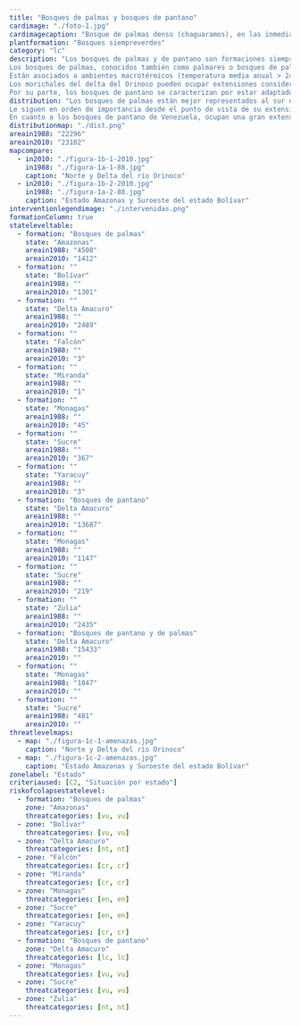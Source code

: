 ```yaml
---
title: "Bosques de palmas y bosques de pantano"
cardimage: "./foto-1.jpg"
cardimagecaption: "Bosque de palmas denso (chaguaramos), en las inmediaciones del Parque Nacional Turuépano. <i>Giuseppe Colonnello</i>"
plantformation: "Bosques siempreverdes"
category: "lc"
description: "Los bosques de palmas y de pantano son formaciones siempreverdes caracterizadas por individuos de gran porte y altura. Pese a que pueden distinguirse entre sí por su composición florística y por las características del ambiente que ocupan, requieren conocimientos de campo muy específicos para cartografiarlas de manera detallada e independientemente. Sus mayores extensiones son contiguas y están sometidas a amenazas similares en el delta del Orinoco y al sur del país, de allí que se presenten en conjunto.<br><br>
Los bosques de palmas, conocidos también como palmares o bosques de palmar, son comunidades donde predominan los individuos de porte alto sobre otros elementos vegetales (vid. supra, cap. I). Pueden llegar a ser monoespecíficos, en cuyo caso se les da el nombre de la palma predominante, como chaguaramal o maporal (<i>Roystonea oleracea</i>) o morichal (<i>Mauritia flexuosa</i>), entre otros (Foto 1). Se diferencian de los morichales y palmares de los Llanos y de la Gran Sabana, porque estos se arraigan en una matriz base de sabana graminosa.<br><br>
Están asociados a ambientes macrotérmicos (temperatura media anual > 24°C) y húmedos (ombrófilos, con una precipitación media anual > 1.400 mm). Se desarrollan sobre terrenos temporal o permanentemente inundados o anegados (Huber & Alarcón 1988, Huber 1995c, González 2003, González-Jiménez 2003, Colonnello <i>et al.</i> 2009). En el caso de los morichales, frecuentemente están sobre suelos ácidos y ricos en materia orgánica, ubicados en depresiones leves del terreno (González 2003, González-Jiménez 2003).<br><br>
Los morichales del delta del Orinoco pueden ocupar extensiones considerables, a lo largo de un gradiente determinado por el nivel de salinidad de las aguas y el tipo de sustrato orgánico asociado. Presentan un estrato arbóreo superior que oscila entre 20 y 25 m donde, por debajo de los individuos adultos de <i>Mauritia flexuosa</i>, se encuentran las copas de <i>Symphonia globulifera</i> (paramán) y <i>Euterpe precatoria</i> (palmito), que no sobrepasan los 15 m de altura. En el segundo estrato arbóreo, de 10 a 15 m, se encuentran <i>Symphonia globulifera, Euterpe precatoria</i> y <i>Virola surinamensis</i> (cuajo). Se reconoce un tercer estrato leñoso conformado por juveniles de las especies arbóreas ya mencionadas y una palma multicaule típicamente de sotobosque, <i>Bactris campestris</i>, además de <i>Montrichardia arborescens</i> (boroboro o rábano) González-Jiménez 2003.<br><br>
Por su parte, los bosques de pantano se caracterizan por estar adaptados a inundaciones temporales o permanentes (Foto 2). Los suelos presentan una lámina de agua, se mantienen permanentemente saturados, o al menos conservan un nivel freático muy cercano a la superficie, aún durante el final de la época de sequía. En Venezuela se caracterizan por la presencia de un estrato arbóreo superior constituido por individuos de gran porte, que pueden alcanzar hasta 25 m de altura. Predominan algunos árboles como <i>Symphonia globulifera</i> y <i>Pterocarpus officinalis</i> (sangre de drago) y varias especies de palmas. El árbol <i>Pterocarpus officinalis</i> (Foto 3) puede llegar a formar comunidades monoespecíficas (González 2004, Colonnello <i>et al.</i> 2009). Cuando la proporción de palmas es mayor que la de cualquier otra especie, pasan a llamarse bosques de palmas. Lo conforman dos grandes grupos: 1) los asociados a suelos minerales, ubicados preferentemente a orillas de los caños, sujetos a inundación temporal, y son predominantes en el delta medio del río Orinoco, y 2) los presentes sobre planos de turba, ubicados en las partes más alejadas de los caños, en cubetas y depresiones, sujetos a inundación o anegamiento permanente, se presentan en el delta inferior del río Orinoco y otras áreas de condiciones similares (González 2004). En estos últimos, es frecuente que la composición química de los suelos evite que la hojarasca se descomponga completamente, lo que con el tiempo crea una gruesa capa de turba, rica en ácido húmico (González 2004)."
distribution: "Los bosques de palmas están mejor representados al sur del río Orinoco (Tabla 1, Figura 1). En las planicies del delta del Orinoco, al sur de Paria y en la desembocadura del río San Juan, se encuentran entremezclados con el bosque de pantano, pueden ser bosques prácticamente monoespecíficos de Mauritia flexuosa (Foto 4) o de Roystonea oleracea (Foto 5), o bosques más diversos al sur del Río Grande, donde las especies de palmas más abundantes suelen ser Manicaria saccifera (temiche) y Euterpe oleracea (palmito o manaca) [González-Jiménez 2003]. Los bosques de palma de Manicaria saccifera, también llamados temichales, adoptan disposiciones alargadas, asociadas con formas de terreno predominantemente cóncavas e inundadas, que parecen estar alineadas y paralelas con los ejes de drenaje que actúan como cursos de aguas (González-Jiménez 2003).<br><br>
Le siguen en orden de importancia desde el punto de vista de su extensión, los bosques de palmas en las llanuras de los ríos Ventuari y Orinoco en el estado Amazonas (vid. supra, cap. I: Figura 9, unidad de paisaje B5) [Foto 6] y los de la penillanura de los ríos Caura y Paragua, en el estado Bolívar (vid. supra, cap. I: Figura 9, unidad de paisaje B4). Al norte del Orinoco los bosques de palmas tienen superficies muy reducidas (puntos en la Figura 1), constituyendo remanentes aislados de chaguaramales o maporales ubicados en tierras bajo diferentes usos humanos. Se les encuentra en las cuencas de los ríos Tocuyo (Falcón) y Aroa (Yaracuy), y en el estado Miranda (Barlovento) en las cercanías de Chuspa (Foto 7), en un área pequeña, menor a 1 km<sup>2</sup> (Steyermark 1977).<br><br>
En cuanto a los bosques de pantano de Venezuela, ocupan una gran extensión en el delta medio e inferior del río Orinoco, así como al sur de Paria y en el delta de los ríos San Juan y Guarapiche. Se observan también al sur del lago de Maracaibo, en las ciénagas de Juan Manuel (Figura 1). Así mismo, existen parches de menor tamaño en otras regiones del país, pero por la escala de análisis de esta investigación no pueden ser cuantificados."
distributionmap: "./dist.png"
areain1988: "22296"
areain2010: "23102"
mapcompare:
  - in2010: "./figura-1b-1-2010.jpg"
    in1988: "./figura-1a-1-88.jpg"
    caption: "Norte y Delta del río Orinoco"
  - in2010: "./figura-1b-2-2010.jpg"
    in1988: "./figura-1a-2-88.jpg"
    caption: "Estado Amazonas y Suroeste del estado Bolívar"
interventionlegendimage: "./intervenidas.png"
formationColumn: true
stateleveltable:
  - formation: "Bosques de palmas"
    state: "Amazonas"
    areain1988: "4508"
    areain2010: "1412"
  - formation: ""
    state: "Bolívar"
    areain1988: ""
    areain2010: "1301"
  - formation: ""
    state: "Delta Amacuro"
    areain1988: ""
    areain2010: "2489"
  - formation: ""
    state: "Falcón"
    areain1988: ""
    areain2010: "3"
  - formation: ""
    state: "Miranda"
    areain1988: ""
    areain2010: "1"
  - formation: ""
    state: "Monagas"
    areain1988: ""
    areain2010: "45"
  - formation: ""
    state: "Sucre"
    areain1988: ""
    areain2010: "367"
  - formation: ""
    state: "Yaracuy"
    areain1988: ""
    areain2010: "3"
  - formation: "Bosques de pantano"
    state: "Delta Amacuro"
    areain1988: ""
    areain2010: "13687"
  - formation: ""
    state: "Monagas"
    areain1988: ""
    areain2010: "1147"
  - formation: ""
    state: "Sucre"
    areain1988: ""
    areain2010: "219"
  - formation: ""
    state: "Zulia"
    areain1988: ""
    areain2010: "2435"
  - formation: "Bosques de pantano y de palmas"
    state: "Delta Amacuro"
    areain1988: "15433"
    areain2010: ""
  - formation: ""
    state: "Monagas"
    areain1988: "1847"
    areain2010: ""
  - formation: ""
    state: "Sucre"
    areain1988: "481"
    areain2010: ""
threatlevelmaps:
  - map: "./figura-1c-1-amenazas.jpg"
    caption: "Norte y Delta del río Orinoco"
  - map: "./figura-1c-2-amenazas.jpg"
    caption: "Estado Amazonas y Suroeste del estado Bolívar"
zonelabel: "Estado"
criteriaused: [C2, "Situación por estado"]
riskofcolapsestatelevel:
  - formation: "Bosques de palmas"
    zone: "Amazonas"
    threatcategories: [vu, vu]
  - zone: "Bolívar"
    threatcategories: [vu, vu]
  - zone: "Delta Amacuro"
    threatcategories: [nt, nt]
  - zone: "Falcón"
    threatcategories: [cr, cr]
  - zone: "Miranda"
    threatcategories: [cr, cr]
  - zone: "Monagas"
    threatcategories: [en, en]
  - zone: "Sucre"
    threatcategories: [en, en]
  - zone: "Yaracuy"
    threatcategories: [cr, cr]
  - formation: "Bosques de pantano"
    zone: "Delta Amacuro"
    threatcategories: [lc, lc]
  - zone: "Monagas"
    threatcategories: [vu, vu]
  - zone: "Sucre"
    threatcategories: [vu, vu]
  - zone: "Zulia"
    threatcategories: [nt, nt]
---
```

